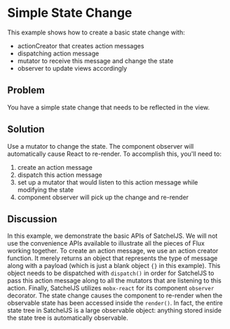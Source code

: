 # Simple State Change

This example shows how to create a basic state change with:

* actionCreator that creates action messages
* dispatching action message
* mutator to receive this message and change the state
* observer to update views accordingly

## Problem

You have a simple state change that needs to be reflected in the view.

## Solution

Use a mutator to change the state. The component observer will automatically cause React to re-render. To accomplish this, you'll need to:

1. create an action message
2. dispatch this action message
3. set up a mutator that would listen to this action message while modifying the state
4. component observer will pick up the change and re-render

## Discussion

In this example, we demonstrate the basic APIs of SatchelJS. We will not use the convenience APIs available to illustrate all the pieces of Flux working together. To create an action message, we use an action creator function. It merely returns an object that represents the type of message along with a payload (which is just a blank object ```{}``` in this example). This object needs to be dispatched with ```dispatch()``` in order for SatchelJS to pass this action message along to all the mutators that are listening to this action. Finally, SatchelJS utilizes ```mobx-react``` for its component ```observer``` decorator. The state change causes the component to re-render when the observable state has been accessed inside the ```render()```. In fact, the entire state tree in SatchelJS is a large observable object: anything stored inside the state tree is automatically observable.
